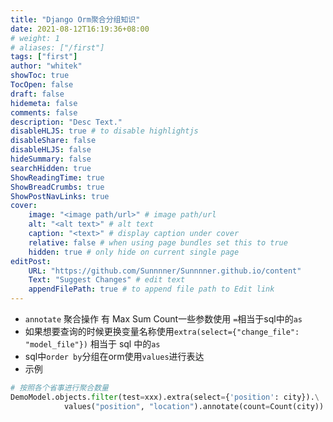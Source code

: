 ```yaml
---
title: "Django Orm聚合分组知识"
date: 2021-08-12T16:19:36+08:00
# weight: 1
# aliases: ["/first"]
tags: ["first"]
author: "whitek"
showToc: true
TocOpen: false
draft: false
hidemeta: false
comments: false
description: "Desc Text."
disableHLJS: true # to disable highlightjs
disableShare: false
disableHLJS: false
hideSummary: false
searchHidden: true
ShowReadingTime: true
ShowBreadCrumbs: true
ShowPostNavLinks: true
cover:
    image: "<image path/url>" # image path/url
    alt: "<alt text>" # alt text
    caption: "<text>" # display caption under cover
    relative: false # when using page bundles set this to true
    hidden: true # only hide on current single page
editPost:
    URL: "https://github.com/Sunnnner/Sunnnner.github.io/content"
    Text: "Suggest Changes" # edit text
    appendFilePath: true # to append file path to Edit link
---
```




- `annotate` 聚合操作 有 Max Sum Count一些参数使用 `=`相当于sql中的`as`
- 如果想要查询的时候更换变量名称使用`extra(select={"change_file": "model_file"})` 相当于 sql 中的`as`
- sql中`order by`分组在orm使用`values`进行表达
- 示例

```python
# 按照各个省事进行聚合数量
DemoModel.objects.filter(test=xxx).extra(select={'position': city}).\
            values("position", "location").annotate(count=Count(city))

```



